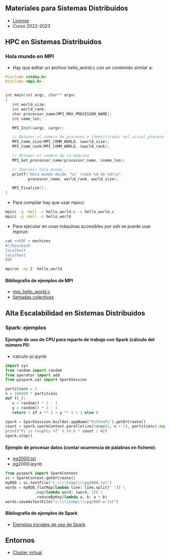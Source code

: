 ## Materiales para Sistemas Distribuidos

<html>
<ul>
<li> <a href="https://github.com/acaldero/uc3m_ssdd/blob/main/LICENSE">License</a> </li>
<li> Curso 2022-2023</li>
</ul>
</html>


## HPC en Sistemas Distribuidos

### Hola mundo en MPI

* Hay que editar un archivo hello_world.c con un contenido similar a:
``` C
#include <stdio.h>
#include <mpi.h>


int main(int argc, char** argv)
{
   int world_size;
   int world_rank;
   char processor_name[MPI_MAX_PROCESSOR_NAME];
   int name_len;

   MPI_Init(&argc, &argv);

   // Obtener el número de procesos e identificador del actual proceso (rank)
   MPI_Comm_size(MPI_COMM_WORLD, &world_size);
   MPI_Comm_rank(MPI_COMM_WORLD, &world_rank);

   // Obtener el nombre de la máquina
   MPI_Get_processor_name(processor_name, &name_len);

   // Imprimir hola mundo...
   printf("Hola mundo desde '%s' (rank %d de %d)\n",
          processor_name, world_rank, world_size);

   MPI_Finalize();
}
```

* Para compilar hay que usar mpicc:
``` bash
mpicc -g -Wall -c hello_world.c -o hello_world.c
mpicc -g -Wall -o hello_world
```

* Para ejecutar en unas máquinas accesibles por ssh se puede usar mpirun:
``` bash
cat <<EOF > machines
#!/bin/bash
localhost
localhost
EOF

mpirun -np 2  hello_world
```

#### Bibliografía de ejemplos de MPI

* [mpi_hello_world.c](https://github.com/mpitutorial/mpitutorial/blob/gh-pages/tutorials/mpi-hello-world/code/mpi_hello_world.c)
* [llamadas colectivas](https://github.com/mpitutorial/mpitutorial/tree/gh-pages/tutorials/mpi-broadcast-and-collective-communication)



## Alta Escalabilidad en Sistemas Distribuidos

### Spark: ejemplos

#### Ejemplo de uso de CPU para reparto de trabajo con Spark (cálculo del número PI):

* calculo-pi.ipynb
``` python
import sys
from random import random
from operator import add
from pyspark.sql import SparkSession

partitions = 2
n = 100000 * partitions
def f(_):
   x = random() * 2 - 1
   y = random() * 2 - 1
   return 1 if x ** 2 + y ** 2 < 1 else 0

spark = SparkSession.builder.appName("PythonPi").getOrCreate()
count = spark.sparkContext.parallelize(range(1, n + 1), partitions).map(f).reduce(add)
print("Pi is roughly %f" % (4.0 * count / n))
spark.stop()
```

#### Ejemplo de procesar datos (contar ocurrencia de palabras en fichero):

* [pg2000.txt](https://www.gutenberg.org/files/2000/2000-0.txt)
* pg2000.ipynb
``` python
from pyspark import SparkContext
sc = SparkContext.getOrCreate()
myRDD = sc.textFile("c:\\\\temp\\\\pg2000.txt")
words = myRDD.flatMap(lambda line: line.split(" ")) \
             .map(lambda word: (word, 1)) \
             .reduceByKey(lambda a, b: a + b)
words.saveAsTextFile("c:\\\\temp\\\\pg2000-w.txt")
```

#### Bibliografía de ejemplos de Spark

* [Ejemplos iniciales de uso de Spark](https://spark.apache.org/examples.html)


## Entornos

* [Cluster virtual]()
